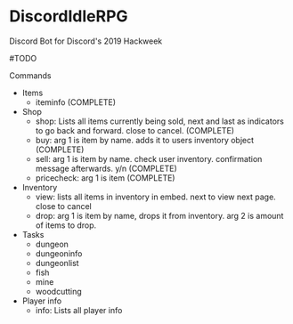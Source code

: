 # DiscordIdleRPG
Discord Bot for Discord's 2019 Hackweek

#TODO

Commands
  * Items
    - iteminfo (COMPLETE)
  * Shop
    - shop: Lists all items currently being sold, next and last as indicators to go back and forward. close to cancel. (COMPLETE)
    - buy: arg 1 is item by name. adds it to users inventory object  (COMPLETE)
    - sell: arg 1 is item by name. check user inventory. confirmation message afterwards. y/n  (COMPLETE)
    - pricecheck: arg 1 is item  (COMPLETE)
  * Inventory
    - view: lists all items in inventory in embed. next to view next page. close to cancel
    - drop: arg 1 is item by name, drops it from inventory. arg 2 is amount of items to drop.
  * Tasks
    - dungeon
    - dungeoninfo
    - dungeonlist
    - fish
    - mine
    - woodcutting
  * Player info
    - info: Lists all player info
    
